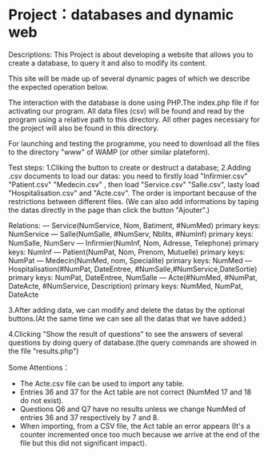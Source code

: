 # Project：databases and dynamic web
Descriptions:
  This Project is about developing a website that allows you to create a database, to query it and also to modify its content.
  
  This site will be made up of several dynamic pages of which we describe the expected operation below.
  
  The interaction with the database is done using PHP.The index.php file if for activating our program. All data files (csv) will be found and read by the program using a relative path to this directory. All other pages necessary for the project will also be found in this directory.
  
  For launching and testing the programme, you need to download all the files to the directory "www" of WAMP (or other similar plateform).
  
  Test steps:
  1.Cliking the button to create or destruct a database;
  2.Adding .csv documents to load our datas: you need to firstly load "Infirmier.csv" "Patient.csv" "Medecin.csv" , then load "Service.csv" "Salle.csv", lasty load "Hospitalisation.csv" and "Acte.csv". The order is important because of the restrictions between different files. (We can also add informations by taping the datas directly in the page than click the button "Ajouter".)
  
  Relations:
  — Service(NumService, Nom, Batiment, #NumMed)  primary keys: NumService
  — Salle(NumSalle, #NumServ, Nblits, #NumInf)   primary keys: NumSalle, NumServ
  — Inﬁrmier(NumInf, Nom, Adresse, Telephone)    primary keys: NumInf
  — Patient(NumPat, Nom, Prenom, Mutuelle)       primary keys: NumPat
  — Medecin(NumMed, nom, Specialite)            primary keys: NumMed
  — Hospitalisation(#NumPat, DateEntree, #NumSalle,#NumService,DateSortie) primary keys: NumPat, DateEntree, NumSalle
  — Acte(#NumMed, #NumPat, DateActe, #NumService, Description)             primary keys: NumMed, NumPat, DateActe
  
  3.After adding data, we can modify and delete the datas by the optional buttons.(At the same time we can see all the datas that we have added.)
  
  4.Clicking "Show the result of questions" to see the answers of several questions by doing query of database.(the query commands are showed in the file "results.php")
  
  Some Attentions：
- The Acte.csv file can be used to import any table.
- Entries 36 and 37 for the Act table are not correct (NumMed 17 and 18 do not exist).
- Questions Q6 and Q7 have no results unless we change NumMed of entries 36 and 37 respectively by 7 and 8.
- When importing, from a CSV file, the Act table an error appears (It's a counter incremented once too much because we arrive at the end of the file but this did not significant impact).
